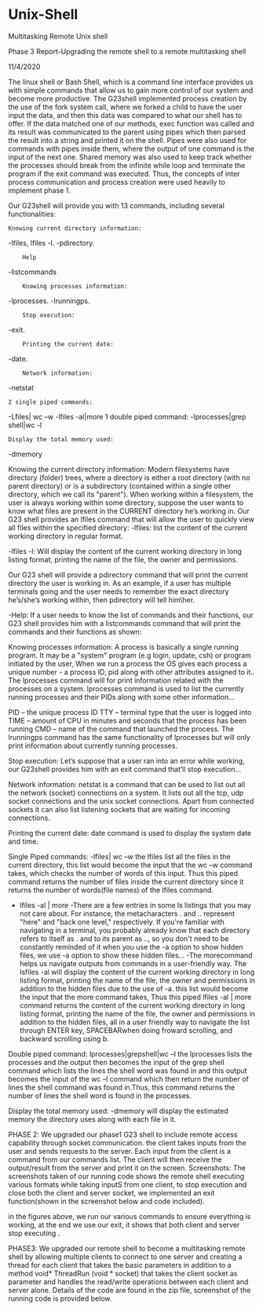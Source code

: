 # Unix-Shell
Multitasking Remote Unix shell

Phase 3 Report-Upgrading the remote shell to a remote multitasking shell




11/4/2020


The linux shell or Bash Shell, which is a command line interface provides us with simple commands that allow us to gain more control of our system and become more productive.
The G23shell implemented process creation by the use of the fork system call, where we forked a child to have the user input the data, and then this data was compared to what our shell has to offer. If the data matched one of our methods, exec function was called and its result was communicated to the parent using pipes which then parsed the result into a string and printed it on the shell. Pipes were also used for commands with pipes inside them, where the output of one command is the input of the next one. Shared memory was also used to keep track whether the processes should break from the infinite while loop and terminate the program if the exit command was executed. Thus, the concepts of inter process communication and process creation were used heavily to implement phase 1.


Our G23shell will provide you with 13 commands, including several functionalities:

	Knowing current directory information:
-lfiles, lfiles -l.
-pdirectory.

		Help
-listcommands

		Knowing processes information:
-lprocesses.
-lrunningps.

		Stop execution:
-exit.

		Printing the current date:
-date.

		Network information:
-netstat

	2 single piped commands:
-Lfiles| wc –w
	-lfiles -al|more
	1 double piped command:
-lprocesses|grep shell|wc -l

	Display the total memory used:
-dmemory

Knowing the current directory information:
Modern filesystems have directory (folder) trees, where a directory is either a root directory (with no parent directory) or is a subdirectory (contained within a single other directory, which we call its "parent"). 
When working within a filesystem, the user is always working within some directory, suppose the user wants to know what files are present in the CURRENT directory he’s working in. Our G23 shell provides an lfiles command that will allow the user to quickly view all files within the specified directory:
-lfiles: list the content of the current working directory in regular format.
 
-lfiles -l: Will display the content of the current working directory in long listing format, printing the name of the file, the owner and permissions.
 

Our G23 shell will provide a pdirectory command that will print the current directory the user is working in. As an example, if a user has multiple terminals going and the user needs to remember the exact directory he’s/she’s working within, then pdirectory will tell him\her.
 


-Help:
If a user needs to know the list of commands and their functions, our G23 shell provides him with a listcommands command that will print the commands and their functions as shown:
 

Knowing processes information:
A process is basically a single running program. It may be a "system" program (e.g login, update, csh) or program initiated by the user,  When we run a process the OS gives each process a unique number - a process ID, pid along with other attributes assigned to it..
The lprocesses command will for print information related with the processes on a system. lprocesses command is used to list the currently running processes and their PIDs along with some other information…
 
PID – the unique process ID
TTY – terminal type that the user is logged into
TIME – amount of CPU in minutes and seconds that the process has been running
CMD – name of the command that launched the process.
The lrunningps command has the same functionality of lprocesses but will only print information about currently running processes.
 

Stop execution:
Let’s suppose that a user ran into an error while working, our G23shell provides him with an exit command that’ll stop execution…
 

Network information:
netstat is a command that can be used to list out all the network (socket) connections on a system. It lists out all the tcp, udp socket connections and the unix socket connections. Apart from connected sockets it can also list listening sockets that are waiting for incoming connections.
 

Printing the current date:
date command is used to display the system date and time.
 

Single Piped commands:
-lfiles| wc –w
the lfiles list all the files in the current directory, this list would become the input that the wc –w command takes, which checks the number of words of this input. Thus this piped command returns the number of files inside the current directory since it returns the number of words(file names)  of the lfiles command.
 

- lfiles -al | more
-There are a few entries in some ls listings that you may not care about. For instance, the metacharacters . and .. represent "here" and "back one level," respectively. If you're familiar with navigating in a terminal, you probably already know that each directory refers to itself as . and to its parent as .., so you don't need to be constantly reminded of it when you use the -a option to show hidden files, we use -a option to show these hidden files…
-The morecommand helps us navigate outputs from commands in a user-friendly way.
The lsfiles -al will display the content of the current working directory in long listing format, printing the name of the file, the owner and permissions in addition to the hidden files due to the use of -a. this list would become the input that the more command takes, Thus this piped 
lfiles -al | more command returns the content of the current working directory in long listing format, printing the name of the file, the owner and permissions in addition to the hidden files, all in a user friendly way to navigate the list through ENTER key, SPACEBARwhen doing froward scrolling, and backward scrolling using b.
 

Double piped command: 
lprocesses|grepshell|wc –l
the lprocesses lists the processes and the output then becomes the input of the grep shell command which lists the lines the shell word was found in and this output becomes the input of the wc –l command which then return the number of lines the shell command was found in.Thus, this command returns the number of lines the shell word is found in the processes.
 



Display the total memory used:
-dmemory will display the estimated memory the directory uses along with each file in it.
 



PHASE 2:
We upgraded our phase1 G23 shell to include remote access capability through socket communication. the client takes inputs from the user and sends requests to the server. Each input from the client is a command from our commands list. The client will then receive the output/result from the server and print it on the screen.
Screenshots:
The screenshots taken of our running code shows the remote shell executing various formats while taking inputS from one client, to stop execution and close both the client and server socket, we implemented an exit function(shown in the screenshot below and code included).

 
 
 
 
 
 
 
in the figures above, we run our various commands to ensure everything is working, at the end we use our exit, it shows that both client and server stop executing .


PHASE3:
We upgraded our remote shell to become a multitasking remote shell by allowing multiple clients to connect to one server and creating a thread for each client that takes the basic parameters in addition to a method void* ThreadRun (void * socket) that takes the client socket as parameter and handles the read/write operations between each client and server alone.
Details of the code are found in the zip file, screenshot of the running code is provided below.
 

